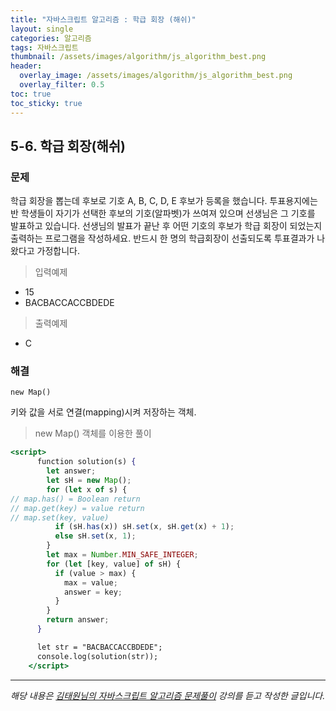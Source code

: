 ```yaml
---
title: "자바스크립트 알고리즘 : 학급 회장 (해쉬)"
layout: single
categories: 알고리즘
tags: 자바스크립트
thumbnail: /assets/images/algorithm/js_algorithm_best.png
header:
  overlay_image: /assets/images/algorithm/js_algorithm_best.png
  overlay_filter: 0.5
toc: true
toc_sticky: true
---
```


## 5-6. 학급 회장(해쉬)

### 문제

학급 회장을 뽑는데 후보로 기호 A, B, C, D, E 후보가 등록을 했습니다.
투표용지에는 반 학생들이 자기가 선택한 후보의 기호(알파벳)가 쓰여져 있으며 선생님은 그 기호를 발표하고 있습니다.
선생님의 발표가 끝난 후 어떤 기호의 후보가 학급 회장이 되었는지 출력하는 프로그램을 작성하세요. 반드시 한 명의 학급회장이 선출되도록 투표결과가 나왔다고 가정합니다.

> 입력예제

- 15
- BACBACCACCBDEDE

> 출력예제

- C

### 해결

`new Map()`

키와 값을 서로 연결(mapping)시켜 저장하는 객체.

> new Map() 객체를 이용한 풀이

```jsx
<script>
      function solution(s) {
        let answer;
        let sH = new Map();
        for (let x of s) {
// map.has() = Boolean return
// map.get(key) = value return
// map.set(key, value)
          if (sH.has(x)) sH.set(x, sH.get(x) + 1);
          else sH.set(x, 1);
        }
        let max = Number.MIN_SAFE_INTEGER;
        for (let [key, value] of sH) {
          if (value > max) {
            max = value;
            answer = key;
          }
        }
        return answer;
      }

      let str = "BACBACCACCBDEDE";
      console.log(solution(str));
    </script>
```

---

_해당 내용은 [김태원님의 자바스크립트 알고리즘 문제풀이](https://www.inflearn.com/course/%EC%9E%90%EB%B0%94%EC%8A%A4%ED%81%AC%EB%A6%BD%ED%8A%B8-%EC%95%8C%EA%B3%A0%EB%A6%AC%EC%A6%98-%EB%AC%B8%EC%A0%9C%ED%92%80%EC%9D%B4/dashboard) 강의를 듣고 작성한 글입니다._
